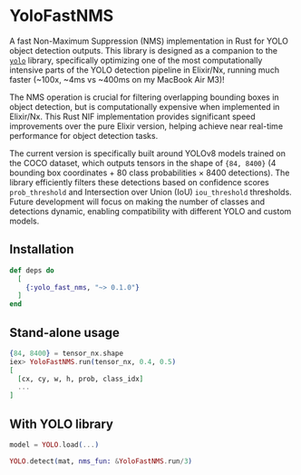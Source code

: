 # YoloFastNMS

A fast Non-Maximum Suppression (NMS) implementation in Rust for YOLO object detection outputs. This library is designed as a companion to the [`yolo`](https://github.com/poeticoding/yolo_elixir) library, specifically optimizing one of the most computationally intensive parts of the YOLO detection pipeline in Elixir/Nx, running much faster (~100x, ~4ms vs ~400ms on my MacBook Air M3)!

The NMS operation is crucial for filtering overlapping bounding boxes in object detection, but is computationally expensive when implemented in Elixir/Nx. This Rust NIF implementation provides significant speed improvements over the pure Elixir version, helping achieve near real-time performance for object detection tasks.

The current version is specifically built around YOLOv8 models trained on the COCO dataset, which outputs tensors in the shape of `{84, 8400}` (4 bounding box coordinates + 80 class probabilities × 8400 detections). The library efficiently filters these detections based on confidence scores `prob_threshold` and Intersection over Union (IoU) `iou_threshold` thresholds. Future development will focus on making the number of classes and detections dynamic, enabling compatibility with different YOLO and custom models.



## Installation

```elixir
def deps do
  [
    {:yolo_fast_nms, "~> 0.1.0"}
  ]
end
```


## Stand-alone usage

```elixir
{84, 8400} = tensor_nx.shape
iex> YoloFastNMS.run(tensor_nx, 0.4, 0.5)
[
  [cx, cy, w, h, prob, class_idx]
  ...
] 
```

## With YOLO library

```elixir
model = YOLO.load(...)

YOLO.detect(mat, nms_fun: &YoloFastNMS.run/3)
```